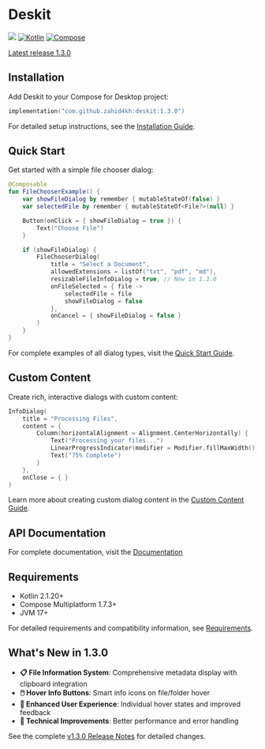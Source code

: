 # Deskit

[![](https://jitpack.io/v/zahid4kh/deskit.svg)](https://jitpack.io/#zahid4kh/deskit) [![Kotlin](https://img.shields.io/badge/Kotlin-2.1.20-blue.svg?logo=kotlin)](https://kotlinlang.org/docs/releases.html#release-details) [![Compose](https://img.shields.io/badge/Compose-1.7.3-blue.svg?logo=jetpackcompose)](https://github.com/JetBrains/compose-jb)

[Latest release 1.3.0](https://github.com/zahid4kh/deskit/wiki/1.3.0)

## Installation

Add Deskit to your Compose for Desktop project:

```kotlin
implementation("com.github.zahid4kh:deskit:1.3.0")
```

For detailed setup instructions, see the [Installation Guide](https://github.com/zahid4kh/deskit/wiki/Installation).

## Quick Start

Get started with a simple file chooser dialog:

```kotlin
@Composable
fun FileChooserExample() {
    var showFileDialog by remember { mutableStateOf(false) }
    var selectedFile by remember { mutableStateOf<File?>(null) }

    Button(onClick = { showFileDialog = true }) {
        Text("Choose File")
    }

    if (showFileDialog) {
        FileChooserDialog(
            title = "Select a Document",
            allowedExtensions = listOf("txt", "pdf", "md"),
            resizableFileInfoDialog = true, // New in 1.3.0
            onFileSelected = { file ->
                selectedFile = file
                showFileDialog = false
            },
            onCancel = { showFileDialog = false }
        )
    }
}
```

For complete examples of all dialog types, visit the [Quick Start Guide](https://github.com/zahid4kh/deskit/wiki/Quick-Start).

## Custom Content

Create rich, interactive dialogs with custom content:

```kotlin
InfoDialog(
    title = "Processing Files",
    content = {
        Column(horizontalAlignment = Alignment.CenterHorizontally) {
            Text("Processing your files...")
            LinearProgressIndicator(modifier = Modifier.fillMaxWidth())
            Text("75% Complete")
        }
    },
    onClose = { }
)
```

Learn more about creating custom dialog content in the [Custom Content Guide](https://github.com/zahid4kh/deskit/wiki/Custom-Content-in-Dialogs).

## API Documentation

For complete documentation, visit the [Documentation](https://zahid4kh.github.io/deskit/)

## Requirements

- Kotlin 2.1.20+
- Compose Multiplatform 1.7.3+
- JVM 17+

For detailed requirements and compatibility information, see [Requirements](https://github.com/zahid4kh/deskit/wiki/Installation#requirements).


## What's New in 1.3.0

- **📋 File Information System**: Comprehensive metadata display with clipboard integration
- **🖱️ Hover Info Buttons**: Smart info icons on file/folder hover
- **🎯 Enhanced User Experience**: Individual hover states and improved feedback
- **🔧 Technical Improvements**: Better performance and error handling

See the complete [v1.3.0 Release Notes](https://github.com/zahid4kh/deskit/wiki/1.3.0) for detailed changes.